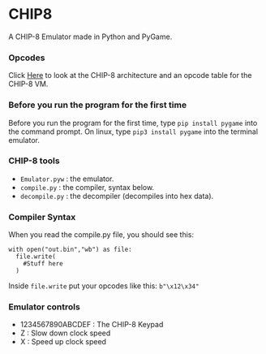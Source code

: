 # CHIP8
A CHIP-8 Emulator made in Python and PyGame.
### Opcodes
Click [Here](https://en.wikipedia.org/wiki/CHIP-8) to look at the CHIP-8 architecture and an opcode table for the CHIP-8 VM.
### Before you run the program for the first time
Before you run the program for the first time, type ```pip install pygame``` into the command prompt.
On linux, type ```pip3 install pygame``` into the terminal emulator.
### CHIP-8 tools
+ ```Emulator.pyw``` : the emulator.
+ ```compile.py``` : the compiler, syntax below.
+ ```decompile.py``` : the decompiler (decompiles into hex data).

### Compiler Syntax
When you read the compile.py file, you should see this:
```
with open("out.bin","wb") as file:
  file.write(
    #Stuff here
  )
```
Inside ```file.write``` put your opcodes like this:
```b"\x12\x34"```
### Emulator controls
+ 1234567890ABCDEF : The CHIP-8 Keypad
+ Z : Slow down clock speed
+ X : Speed up clock speed
